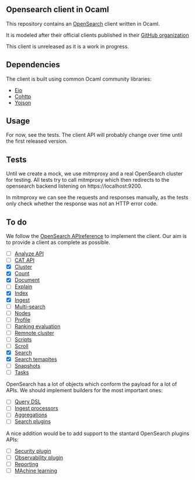 ## Opensearch client in Ocaml

This repository contains an [OpenSearch](https://opensearch.org)
client written in Ocaml.

It is modeled after their official clients published in their [GitHub
organization](https://github.com/opensearch-project/)

This client is unreleased as it is a work in progress.

## Dependencies

The client is built using common Ocaml community libraries:

- [Eio](https://github.com/ocaml-multicore/eio)
- [Cohttp](https://github.com/mirage/ocaml-cohttp/)
- [Yojson](https://github.com/ocaml-community/yojson)

## Usage

For now, see the tests. The client API will probably change over time until the
first released version.


## Tests

Until we create a mock, we use mitmproxy and a real OpenSearch cluster
for testing. All tests try to call mitmproxy which then redirects to
the opensearch backend listening on https://localhost:9200.

In mitmproxy we can see the requests and responses manually, as the
tests only check whether the response was not an HTTP error code.

## To do

We follow the [OpenSearch APIreference](https://opensearch.org/docs/latest/api-reference/)
to implement the client. Our aim is to provide a client as complete
as possible.


- [ ] [Analyze API](https://opensearch.org/docs/latest/api-reference/analyze-apis/)
- [ ] [CAT API](https://opensearch.org/docs/latest/api-reference/cat/index/)
- [x] [Cluster](https://opensearch.org/docs/latest/api-reference/cluster-api/index/)
- [x] [Count](https://opensearch.org/docs/latest/api-reference/count/)
- [x] [Document](https://opensearch.org/docs/latest/api-reference/document-apis/index/)
- [ ] [Explain](https://opensearch.org/docs/latest/api-reference/explain/)
- [X] [Index](https://opensearch.org/docs/latest/api-reference/index-apis/index/)
- [X] [Ingest](https://opensearch.org/docs/latest/api-reference/ingest-apis/index/)
- [ ] [Multi-search](https://opensearch.org/docs/latest/api-reference/multi-search/)
- [ ] [Nodes](https://opensearch.org/docs/latest/api-reference/nodes-apis/index/)
- [ ] [Profile](https://opensearch.org/docs/latest/api-reference/profile/)
- [ ] [Ranking evaluation](https://opensearch.org/docs/latest/api-reference/rank-eval/)
- [ ] [Remnote cluster](https://opensearch.org/docs/latest/api-reference/remote-info/)
- [ ] [Scripts](https://opensearch.org/docs/latest/api-reference/script-apis/index/)
- [ ] [Scroll](https://opensearch.org/docs/latest/api-reference/scroll/)
- [X] [Search](https://opensearch.org/docs/latest/api-reference/search/)
- [X] [Search temapltes](https://opensearch.org/docs/latest/api-reference/search-template/)
- [ ] [Snapshots](https://opensearch.org/docs/latest/api-reference/snapshots/index/)
- [ ] [Tasks](https://opensearch.org/docs/latest/api-reference/tasks/)

OpenSearch has a lot of objects which conform the payload for a lot of APIs. We should implement builders for the most important ones:

- [ ] [Query DSL](https://opensearch.org/docs/latest/query-dsl/)
- [ ] [Ingest processors](https://opensearch.org/docs/latest/ingest-pipelines/processors/index-processors/)
- [ ] [Aggregations](https://opensearch.org/docs/latest/aggregations/)
- [ ] [Search plugins](https://opensearch.org/docs/latest/search-plugins/)

A nice addition would be to add support to the stantard OpenSearch plugins APIs:

- [ ] [Security plugin](https://opensearch.org/docs/latest/security/)
- [ ] [Observability plugin](https://opensearch.org/docs/latest/observing-your-data/)
- [ ] [Reporting](https://opensearch.org/docs/latest/reporting/)
- [ ] [MAchine learning](https://opensearch.org/docs/latest/ml-commons-plugin/)
